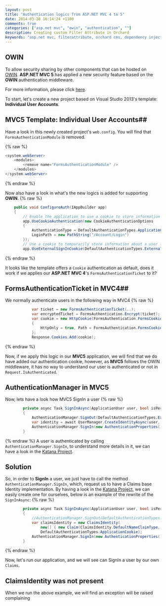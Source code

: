 ```yaml
---
layout: post
title: "Authentication logics from ASP.NET MVC 4 to 5"
date: 2014-03-28 16:14:24 +1100
comments: true
categories: ["asp.net mvc", "owin", "authentication", ""]
description: Creating custom Filter Attribute in Orchard
keywords: "asp.net mvc, filterattribute, orchard cms, dependency injection"
---
```



## OWIN ##
To allow security sharing by other components that can be hosted on <a href="http://owin.org/" target="_blank">OWIN</a>. 
__ASP.NET MVC 5__  has applied a new security feature based on the __OWIN__ authentication middleware.

For more information, please click <a href="http://blogs.msdn.com/b/webdev/archive/2013/07/03/understanding-owin-forms-authentication-in-mvc-5.aspx" target="_blank">here</a>.

To start, let's create a new project based on Visual Studio 2013's  template: __Individual User Accounts__.


## MVC5 Template: Individual User Accounts##

Have a look in this newly created project's `web.config`. You will find that `FormsAuthenticationModule` is removed.

{% raw %}
``` cs web.config 
<system.webServer>
	<modules>
		<remove name="FormsAuthenticationModule" />
	</modules>
</system.webServer>
```
{% endraw %}

Now also have a look in what's the new logics is added for supporting __OWIN__.
{% raw %}
``` cs \app_start\startup.auth.cs start:10 mark:14-18,20
    public void ConfigureAuth(IAppBuilder app)
    {
        // Enable the application to use a cookie to store information for the signed in user
        app.UseCookieAuthentication(new CookieAuthenticationOptions
        {
            AuthenticationType = DefaultAuthenticationTypes.ApplicationCookie,
            LoginPath = new PathString("/Account/Login")
        });
        // Use a cookie to temporarily store information about a user logging in with a third party login provider
        app.UseExternalSignInCookie(DefaultAuthenticationTypes.ExternalCookie);
```
{% endraw %}

It looks like the template offers a `Cookie` authentication as default, does it work if we applies our **ASP.NET MVC 4**'s `FormsAuthenticationTicket` to it?

## FormsAuthenticationTicket in MVC4##
We normally authenticate users in the following way in MVC4
{% raw %}
``` cs
            var ticket = new FormsAuthenticationTicket(..);
            var encryptedTicket = FormsAuthentication.Encrypt(ticket);
            var cookie = new HttpCookie(FormsAuthentication.FormsCookieName, encryptedTicket)
            {
                HttpOnly = true, Path = FormsAuthentication.FormsCookiePath
            };
            Response.Cookies.Add(cookie);
```
{% endraw %}

Now, if we apply this logic in our **MVC5** application, we will find that we do have added our authentication cookie, however, as **MVC5** follows the OWIN middleware, it has no way to understand our user is authenticated or not in `Request.IsAuthenticated`.

## AuthenticationManager in MVC5 ##
Now, lets have a look how MVC5 SignIn a user
{% raw %}
``` cs AccountController.cs start:1 mark:5
        private async Task SignInAsync(ApplicationUser user, bool isPersistent)
        {
            AuthenticationManager.SignOut(DefaultAuthenticationTypes.ExternalCookie);
            var identity = await UserManager.CreateIdentityAsync(user, DefaultAuthenticationTypes.ApplicationCookie);
            AuthenticationManager.SignIn(new AuthenticationProperties() { IsPersistent = isPersistent }, identity);
        }
```
{% endraw %}
A user is authenticated by calling `AuthenticationManager.SignIn`, to understand more details in it, we can have a look in the <a target="_blank" href="http://katanaproject.codeplex.com/SourceControl/latest#src/Microsoft.Owin/Security/AuthenticationManager.cs">Katana Project</a>.


## Solution ##
So, in order to **SignIn** a user, we just have to call the method `AuthenticationManager.SignIn`, which, request us to have a Claims base Identity implementation. By having a look in the <a target="_blank" href="http://katanaproject.codeplex.com">Katana Project</a>, we can easily create one for ourselves, below is an example of the rewrite of the `SignInAsync`:
{% raw %}
``` cs AccountController.cs start:1 mark:3-5
        private async Task SignInAsync(ApplicationUser user, bool isPersistent)
        {
            //AuthenticationManager.SignOut(DefaultAuthenticationTypes.ExternalCookie);
            var claimsIdentity = new ClaimsIdentity(
                new[] { new Claim(ClaimsIdentity.DefaultNameClaimType, user.UserName) },
                DefaultAuthenticationTypes.ApplicationCookie);
            AuthenticationManager.SignIn(new AuthenticationProperties() { IsPersistent = isPersistent } , claimsIdentity);
        }
```
{% endraw %}

Now, let's run our application, and we will see can SignIn a user by our own `Claims`.

## ClaimsIdentity was not present ##
When we run the above example, we will find an exception will be raised complaining




<span id="exception-error" style="display:none">A claim of type 'http://schemas.xmlsoap.org/ws/2005/05/identity/claims/nameidentifier' or 'http://schemas.microsoft.com/accesscontrolservice/2010/07/claims/identityprovider' was not present on the provided ClaimsIdentity. To enable anti-forgery token support with claims-based authentication, please verify that the configured claims provider is providing both of these claims on the ClaimsIdentity instances it generates. If the configured claims provider instead uses a different claim type as a unique identifier, it can be configured by setting the static property AntiForgeryConfig.UniqueClaimTypeIdentifier.</span>